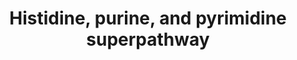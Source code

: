 ---
annotations:
- id: PW:0000012
  parent: classic metabolic pathway
  type: Pathway Ontology
  value: nucleotide metabolic pathway
authors:
- M.Braymer
- MaintBot
- Ddigles
- Egonw
- Mkutmon
- DeSl
- Elisa
- Eweitz
description: ''
last-edited: 2021-05-20
organisms:
- Saccharomyces cerevisiae
redirect_from:
- /index.php/Pathway:WP416
- /instance/WP416
- /instance/WP416_r122754
revision: r122754
schema-jsonld:
- '@context': https://schema.org/
  '@id': https://wikipathways.github.io/pathways/WP416.html
  '@type': Dataset
  creator:
    '@type': Organization
    name: WikiPathways
  description: ''
  keywords:
  - 10-formyl-THF
  - 2 ADP
  - 2 ATP
  - ADE1
  - ADE13
  - ADE16
  - ADE17
  - ADE2
  - ADE4
  - ADE5,7
  - ADE6
  - ADE8
  - ADP
  - AICAR
  - ATP
  - CDP
  - D-ribose-5-phosphate
  - GDP
  - GMP
  - GTP
  - GUA1
  - GUK1
  - H2O
  - HIS1
  - HIS2
  - HIS3
  - HIS4
  - HIS5
  - HIS6
  - IMD2
  - IMD3
  - IMD4
  - L-glutamate
  - L-glutamine
  - L-glycine
  - L-histidine
  - L-histidinol-phosphate
  - NADH
  - PRPP
  - PRS1
  - PRS2
  - PRS3
  - PRS4
  - PRS5
  - RNR1
  - RNR2
  - RNR3
  - RNR4
  - URA1
  - URA10
  - URA2
  - URA3
  - URA4
  - URA5
  - URA6
  - URA7
  - URA8
  - YNK1
  - dGDP
  - oxidized thioredoxin
  - phosphate
  - pyrophosphate
  - xanthosine-5-phosphate
  license: CC0
  name: Histidine, purine, and pyrimidine superpathway
seo: CreativeWork
title: Histidine, purine, and pyrimidine superpathway
wpid: WP416
---